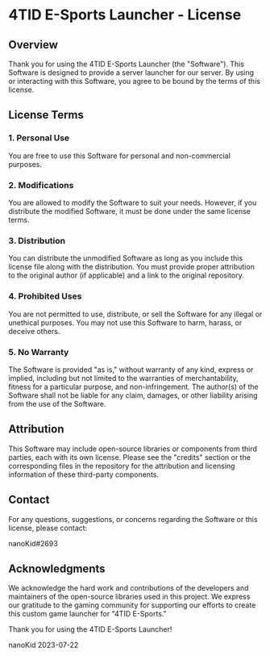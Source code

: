 # 4TID E-Sports Launcher - License

## Overview

Thank you for using the 4TID E-Sports Launcher (the "Software"). This Software is designed to provide a server launcher for our server. By using or interacting with this Software, you agree to be bound by the terms of this license.

## License Terms

### 1. Personal Use

You are free to use this Software for personal and non-commercial purposes.

### 2. Modifications

You are allowed to modify the Software to suit your needs. However, if you distribute the modified Software, it must be done under the same license terms.

### 3. Distribution

You can distribute the unmodified Software as long as you include this license file along with the distribution. You must provide proper attribution to the original author (if applicable) and a link to the original repository.

### 4. Prohibited Uses

You are not permitted to use, distribute, or sell the Software for any illegal or unethical purposes. You may not use this Software to harm, harass, or deceive others.

### 5. No Warranty

The Software is provided "as is," without warranty of any kind, express or implied, including but not limited to the warranties of merchantability, fitness for a particular purpose, and non-infringement. The author(s) of the Software shall not be liable for any claim, damages, or other liability arising from the use of the Software.

## Attribution

This Software may include open-source libraries or components from third parties, each with its own license. Please see the "credits" section or the corresponding files in the repository for the attribution and licensing information of these third-party components.

## Contact

For any questions, suggestions, or concerns regarding the Software or this license, please contact:

nanoKid#2693

## Acknowledgments

We acknowledge the hard work and contributions of the developers and maintainers of the open-source libraries used in this project. We express our gratitude to the gaming community for supporting our efforts to create this custom game launcher for "4TID E-Sports."

Thank you for using the 4TID E-Sports Launcher!

nanoKid
2023-07-22